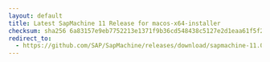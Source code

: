 ```yaml
---
layout: default
title: Latest SapMachine 11 Release for macos-x64-installer
checksum: sha256 6a83157e9eb7752213e1371f9b36cd548438c5127e2d1eaa61f5f2ddc7f81d11
redirect_to:
  - https://github.com/SAP/SapMachine/releases/download/sapmachine-11.0.23/sapmachine-jdk-11.0.23_macos-x64_bin.dmg
---
```

